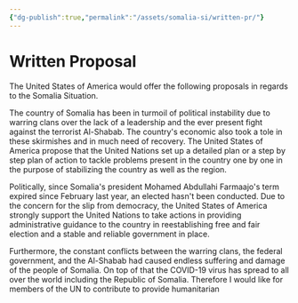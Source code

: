 ```yaml
---
{"dg-publish":true,"permalink":"/assets/somalia-si/written-pr/"}
---
```


# Written Proposal

The United States of America would offer the following proposals in regards to the Somalia Situation.

The country of Somalia has been in turmoil of political instability due to warring clans over the lack of a leadership and the ever present fight against the terrorist Al-Shabab. The country's economic also took a tole in these skirmishes and in much need of recovery. The United States of America propose that the United Nations set up a detailed plan or a step by step plan of action to tackle problems present in the country one by one in the purpose of stabilizing the country as well as the region.

Politically, since Somalia's president Mohamed Abdullahi Farmaajo's term expired since February last year, an elected hasn't been conducted. Due to the concern for the slip from democracy, the United States of America strongly support the United Nations to take actions in providing administrative guidance to the country in reestablishing free and fair election and a stable and reliable government in place.

Furthermore, the constant conflicts between the warring clans, the federal government, and the Al-Shabab had caused endless suffering and damage of the people of Somalia. On top of that the COVID-19 virus has spread to all over the world including the Republic of Somalia. Therefore I would like for members of the UN to contribute to provide humanitarian